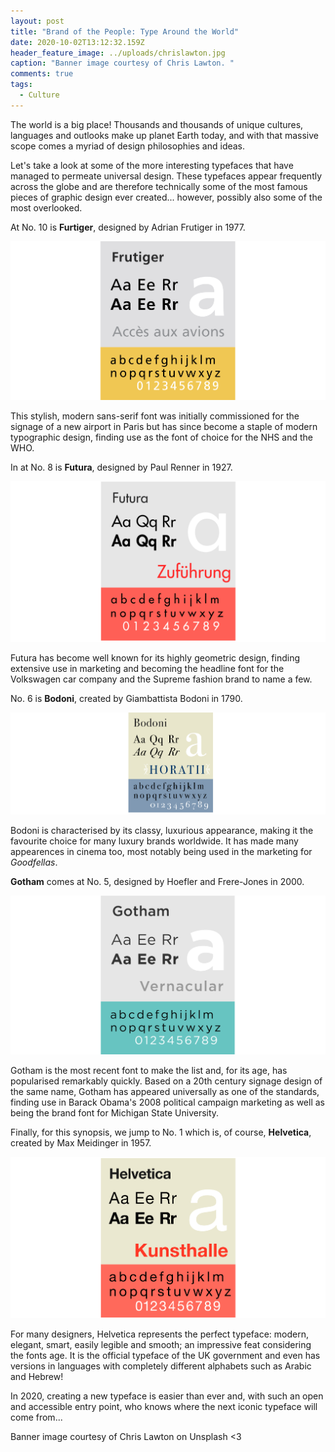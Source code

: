 ```yaml
---
layout: post
title: "Brand of the People: Type Around the World"
date: 2020-10-02T13:12:32.159Z
header_feature_image: ../uploads/chrislawton.jpg
caption: "Banner image courtesy of Chris Lawton. "
comments: true
tags:
  - Culture
---
```

The world is a big place! Thousands and thousands of unique cultures, languages and outlooks make up planet Earth today, and with that massive scope comes a myriad of design philosophies and ideas.

Let's take a look at some of the more interesting typefaces that have managed to permeate universal design. These typefaces appear frequently across the globe and are therefore technically some of the most famous pieces of graphic design ever created... however, possibly also some of the most overlooked.  

At No. 10 is **Furtiger**, designed by Adrian Frutiger in 1977. 

![The Frutiger Typeface. ](../uploads/frutigerw.png)

This stylish, modern sans-serif font was initially commissioned for the signage of a new airport in Paris but has since become a staple of modern typographic design, finding use as the font of choice for the NHS and the WHO. 

In at No. 8 is **Futura**, designed by Paul Renner in 1927. 

![The Futura Typeface. ](../uploads/futuraw.png)

Futura has become well known for its highly geometric design, finding extensive use in marketing and becoming the headline font for the Volkswagen car company and the Supreme fashion brand to name a few.

No. 6 is **Bodoni**, created by Giambattista Bodoni in 1790. 

![The Bodoni Typeface. ](../uploads/bodoniw.png)

Bodoni is characterised by its classy, luxurious appearance, making it the favourite choice for many luxury brands worldwide. It has made many appearences in cinema too, most notably being used in the marketing for *Goodfellas*. 

**Gotham** comes at No. 5, designed by Hoefler and Frere-Jones in 2000. 

![The Gotham Typeface. ](../uploads/gotham.png)

Gotham is the most recent font to make the list and, for its age, has popularised remarkably quickly. Based on a 20th century signage design of the same name, Gotham has appeared universally as one of the standards, finding use in Barack Obama's 2008 political campaign marketing as well as being the brand font for Michigan State University. 

Finally, for this synopsis, we jump to No. 1 which is, of course, **Helvetica**, created by Max Meidinger in 1957. 

![The Helvetica Typeface. ](../uploads/helvetica.png)

For many designers, Helvetica represents the perfect typeface: modern, elegant, smart, easily legible and smooth; an impressive feat considering the fonts age. It is the official typeface of the UK government and even has versions in languages with completely different alphabets such as Arabic and Hebrew! 

In 2020, creating a new typeface is easier than ever and, with such an open and accessible entry point, who knows where the next iconic typeface will come from...

Banner image courtesy of Chris Lawton on Unsplash <3